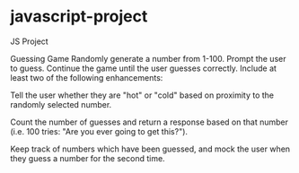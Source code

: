 # javascript-project
JS Project 

Guessing Game
Randomly generate a number from 1-100. Prompt the user to guess. Continue the game until the user guesses correctly. Include at least two of the following enhancements:

Tell the user whether they are "hot" or "cold" based on proximity to the randomly selected number.

Count the number of guesses and return a response based on that number (i.e. 100 tries: "Are you ever going to get this?").

Keep track of numbers which have been guessed, and mock the user when they guess a number for the second time.
